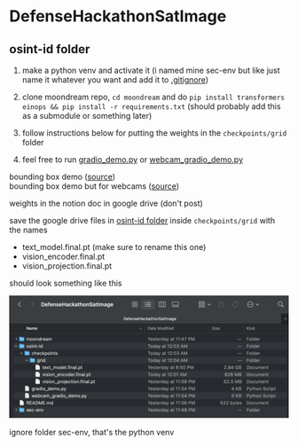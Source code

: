# DefenseHackathonSatImage

## osint-id folder

1. make a python venv and activate it (i named mine sec-env but like just name it whatever you want and add it to [.gitignore](.gitignore))  
   
2. clone moondream repo, `cd moondream` and do `pip install transformers einops && pip install -r requirements.txt` (should probably add this as a submodule or something later)

3. follow instructions below for putting the weights in the `checkpoints/grid` folder

4. feel free to run [gradio_demo.py](osint-id/gradio_demo.py) or [webcam_gradio_demo.py](osint-id/webcam_gradio_demo.py) 

bounding box demo ([source](https://gist.github.com/vikhyat/b823783c79df2d513590c5f811436810))  
bounding box demo but for webcams ([source](https://gist.github.com/vikhyat/1eb2491b53567e994c75934ef603c225))  

weights in the notion doc in google drive (don't post)

save the google drive files in [osint-id folder](osint-id) inside `checkpoints/grid` with the names 
- text_model.final.pt (make sure to rename this one)
- vision_encoder.final.pt
- vision_projection.final.pt

should look something like this  

![](files.png) 

ignore folder sec-env, that's the python venv